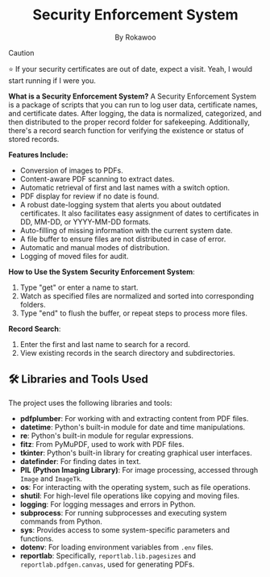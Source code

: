 <div align="center">
  <h1>Security Enforcement System</h1>
  <p>By Rokawoo</p>
</div>

> [!CAUTION]
> ⭐ If your security certificates are out of date, expect a visit. Yeah, I would start running if I were you.

**What is a Security Enforcement System?**
A Security Enforcement System is a package of scripts that you can run to log user data, certificate names, and certificate dates. After logging, the data is normalized, categorized, and then distributed to the proper record folder for safekeeping. Additionally, there's a record search function for verifying the existence or status of stored records.

**Features Include:**
- Conversion of images to PDFs.
- Content-aware PDF scanning to extract dates.
- Automatic retrieval of first and last names with a switch option.
- PDF display for review if no date is found.
- A robust date-logging system that alerts you about outdated certificates. It also facilitates easy assignment of dates to certificates in DD, MM-DD, or YYYY-MM-DD formats.
- Auto-filling of missing information with the current system date.
- A file buffer to ensure files are not distributed in case of error.
- Automatic and manual modes of distribution.
- Logging of moved files for audit.

**How to Use the System**
**Security Enforcement System**:
1. Type "get" or enter a name to start.
2. Watch as specified files are normalized and sorted into corresponding folders.
3. Type "end" to flush the buffer, or repeat steps to process more files.

**Record Search**:
1. Enter the first and last name to search for a record.
2. View existing records in the search directory and subdirectories.


## 🛠 Libraries and Tools Used

The project uses the following libraries and tools:

- **pdfplumber**: For working with and extracting content from PDF files.
- **datetime**: Python's built-in module for date and time manipulations.
- **re**: Python's built-in module for regular expressions.
- **fitz**: From PyMuPDF, used to work with PDF files.
- **tkinter**: Python's built-in library for creating graphical user interfaces.
- **datefinder**: For finding dates in text.
- **PIL (Python Imaging Library)**: For image processing, accessed through `Image` and `ImageTk`.
- **os**: For interacting with the operating system, such as file operations.
- **shutil**: For high-level file operations like copying and moving files.
- **logging**: For logging messages and errors in Python.
- **subprocess**: For running subprocesses and executing system commands from Python.
- **sys**: Provides access to some system-specific parameters and functions.
- **dotenv**: For loading environment variables from `.env` files.
- **reportlab**: Specifically, `reportlab.lib.pagesizes` and `reportlab.pdfgen.canvas`, used for generating PDFs.




